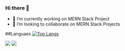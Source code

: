 ### Hi there 👋

- 🔭 I’m currently working on MERN Stack Project
- 👯 I’m looking to collaborate on MERN Stack Projects

##Languaes 
[![Top Langs](https://github-readme-stats.vercel.app/api/top-langs/?username=meshwamehta)](https://github.com/meshwamehta/github-readme-stats)


<picture>
  <source
    srcset="https://github-readme-stats.vercel.app/api?username=meshwamehta&show_icons=true&theme=tokyonight"
    media="(prefers-color-scheme: dark)"
  />
  <source
    srcset="https://github-readme-stats.vercel.app/api?username=meshwamehta&show_icons=false&hide=issues,contribs&theme=tokyonight"
    media="(prefers-color-scheme: dark), (prefers-color-scheme: tokyonight)"
  />
  <img src="https://github-readme-stats.vercel.app/api?username=meshwamehta&show_icons=false" />
  <img
    src="https://github-readme-stats.vercel.app/api/pin/?username=meshwamehta&repo=CRUDify"/>
</picture>
